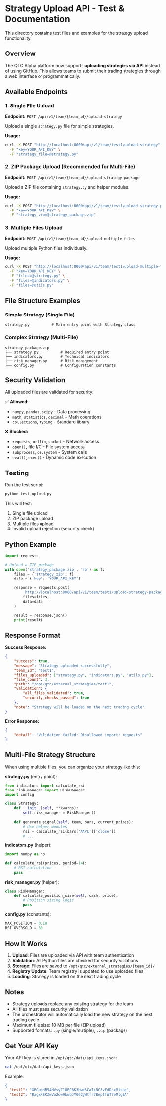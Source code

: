 # Strategy Upload API - Test & Documentation

This directory contains test files and examples for the strategy upload functionality.

## Overview

The QTC Alpha platform now supports **uploading strategies via API** instead of using GitHub. This allows teams to submit their trading strategies through a web interface or programmatically.

## Available Endpoints

### 1. Single File Upload
**Endpoint:** `POST /api/v1/team/{team_id}/upload-strategy`

Upload a single `strategy.py` file for simple strategies.

**Usage:**
```bash
curl -X POST "http://localhost:8000/api/v1/team/test1/upload-strategy" \
  -F "key=YOUR_API_KEY" \
  -F "strategy_file=@strategy.py"
```

### 2. ZIP Package Upload (Recommended for Multi-File)
**Endpoint:** `POST /api/v1/team/{team_id}/upload-strategy-package`

Upload a ZIP file containing `strategy.py` and helper modules.

**Usage:**
```bash
curl -X POST "http://localhost:8000/api/v1/team/test1/upload-strategy-package" \
  -F "key=YOUR_API_KEY" \
  -F "strategy_zip=@strategy_package.zip"
```

### 3. Multiple Files Upload
**Endpoint:** `POST /api/v1/team/{team_id}/upload-multiple-files`

Upload multiple Python files individually.

**Usage:**
```bash
curl -X POST "http://localhost:8000/api/v1/team/test1/upload-multiple-files" \
  -F "key=YOUR_API_KEY" \
  -F "files=@strategy.py" \
  -F "files=@indicators.py" \
  -F "files=@utils.py"
```

## File Structure Examples

### Simple Strategy (Single File)
```
strategy.py          # Main entry point with Strategy class
```

### Complex Strategy (Multi-File)
```
strategy_package.zip
├── strategy.py          # Required entry point
├── indicators.py        # Technical indicators
├── risk_manager.py      # Risk management
└── config.py            # Configuration constants
```

## Security Validation

All uploaded files are validated for security:

✅ **Allowed:**
- `numpy`, `pandas`, `scipy` - Data processing
- `math`, `statistics`, `decimal` - Math operations
- `collections`, `typing` - Standard library

❌ **Blocked:**
- `requests`, `urllib`, `socket` - Network access
- `open()`, file I/O - File system access
- `subprocess`, `os.system` - System calls
- `eval()`, `exec()` - Dynamic code execution

## Testing

Run the test script:
```bash
python test_upload.py
```

This will test:
1. Single file upload
2. ZIP package upload
3. Multiple files upload
4. Invalid upload rejection (security check)

## Python Example

```python
import requests

# Upload a ZIP package
with open('strategy_package.zip', 'rb') as f:
    files = {'strategy_zip': f}
    data = {'key': 'YOUR_API_KEY'}
    
    response = requests.post(
        'http://localhost:8000/api/v1/team/test1/upload-strategy-package',
        files=files,
        data=data
    )
    
    result = response.json()
    print(result)
```

## Response Format

**Success Response:**
```json
{
    "success": true,
    "message": "Strategy uploaded successfully",
    "team_id": "test1",
    "files_uploaded": ["strategy.py", "indicators.py", "utils.py"],
    "file_count": 3,
    "path": "/opt/qtc/external_strategies/test1",
    "validation": {
        "all_files_validated": true,
        "security_checks_passed": true
    },
    "note": "Strategy will be loaded on the next trading cycle"
}
```

**Error Response:**
```json
{
    "detail": "Validation failed: Disallowed import: requests"
}
```

## Multi-File Strategy Structure

When using multiple files, you can organize your strategy like this:

**strategy.py** (entry point):
```python
from indicators import calculate_rsi
from risk_manager import RiskManager
import config

class Strategy:
    def __init__(self, **kwargs):
        self.risk_manager = RiskManager()
    
    def generate_signal(self, team, bars, current_prices):
        # Use helper modules
        rsi = calculate_rsi(bars['AAPL']['close'])
        # ...
```

**indicators.py** (helper):
```python
import numpy as np

def calculate_rsi(prices, period=14):
    # RSI calculation
    pass
```

**risk_manager.py** (helper):
```python
class RiskManager:
    def calculate_position_size(self, cash, price):
        # Position sizing logic
        pass
```

**config.py** (constants):
```python
MAX_POSITION = 0.10
RSI_OVERSOLD = 30
```

## How It Works

1. **Upload**: Files are uploaded via API with team authentication
2. **Validation**: All Python files are checked for security violations
3. **Storage**: Files are saved to `/opt/qtc/external_strategies/{team_id}/`
4. **Registry Update**: Team registry is updated to use uploaded files
5. **Loading**: Strategy is loaded on the next trading cycle

## Notes

- Strategy uploads replace any existing strategy for the team
- All files must pass security validation
- The orchestrator will automatically load the new strategy on the next trading cycle
- Maximum file size: 10 MB per file (ZIP upload)
- Supported formats: `.py` (single/multiple), `.zip` (package)

## Get Your API Key

Your API key is stored in `/opt/qtc/data/api_keys.json`:
```bash
cat /opt/qtc/data/api_keys.json
```

Example:
```json
{
  "test1": "XBGuqdB54MVsyZ18BC6K3HwN3CaIiBC3vFdDsxMisUg",
  "test2": "RagxKEKZwVo2ow9kwbJY062gWtfr7BepffWT7eMlg6A"
}
```


